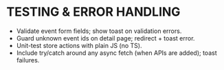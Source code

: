 # TESTING & ERROR HANDLING

- Validate event form fields; show toast on validation errors.
- Guard unknown event ids on detail page; redirect + toast error.
- Unit-test store actions with plain JS (no TS).
- Include try/catch around any async fetch (when APIs are added); toast failures.

